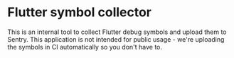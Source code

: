 # Flutter symbol collector

This is an internal tool to collect Flutter debug symbols and upload them to Sentry.
This application is not intended for public usage - we're uploading the symbols in CI automatically so you don't have to.
